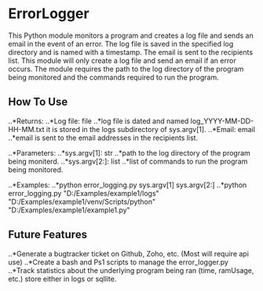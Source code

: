 # ErrorLogger

This Python module monitors a program and creates a log file and sends an email in the event of an error. The log file is saved in the specified log directory and is named with a timestamp. The email is sent to the recipients list. This module will only create a log file and send an email if an error occurs. The module requires the path to the log directory of the program being monitored and the commands required to run the program.

## How To Use

..*Returns:
..*Log file: file
..*log file is dated and named log_YYYY-MM-DD-HH-MM.txt it is stored in the logs subdirectory of sys.argv[1].
..*Email: email
..\*email is sent to the email addresses in the recipients list.

..*Parameters:
..*sys.argv[1]: str
..*path to the log directory of the program being moniterd.
..*sys.argv[2:]: list
..\*list of commands to run the program being monitored.

..*Examples:
..*python error_logging.py sys.argv[1] sys.argv[2:]
..\*python error_logging.py "D:/Examples/example1/logs" "D:/Examples/example1/venv/Scripts/python" "D:/Examples/example1/example1.py"

## Future Features

..*Generate a bugtracker ticket on Github, Zoho, etc. (Most will require api use)
..*Create a bash and Ps1 scripts to manage the error_logger.py
..\*Track statistics about the underlying program being ran (time, ramUsage, etc.) store either in logs or sqllite.
